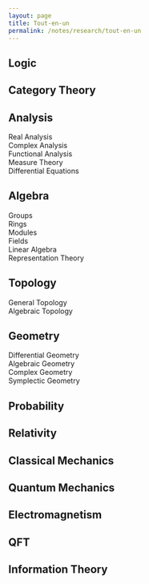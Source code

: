 ```yaml
---
layout: page
title: Tout-en-un
permalink: /notes/research/tout-en-un
---
```


<h2>Logic</h2>

<h2>Category Theory</h2>

<h2>Analysis</h2>
<dl>
  <dt>Real Analysis</dt>

  <dt>Complex Analysis</dt>

  <dt>Functional Analysis</dt>

  <dt>Measure Theory</dt>

  <dt>Differential Equations</dt>
</dl>

<h2>Algebra</h2>
<dl>
  <dt>Groups</dt>

  <dt>Rings</dt>

  <dt>Modules</dt>

  <dt>Fields</dt>

  <dt>Linear Algebra</dt>

  <dt>Representation Theory</dt> 
</dl>

<h2>Topology</h2>
<dl>
  <dt>General Topology</dt>

  <dt>Algebraic Topology</dt>
</dl>

<h2>Geometry</h2>
<dl>
  <dt>Differential Geometry</dt>

  <dt>Algebraic Geometry</dt>

  <dt>Complex Geometry</dt>

  <dt>Symplectic Geometry</dt>
</dl>

<h2>Probability</h2>

<h2>Relativity</h2>

<h2>Classical Mechanics</h2>

<h2>Quantum Mechanics</h2>

<h2>Electromagnetism</h2>

<h2>QFT</h2>

<h2>Information Theory</h2>
